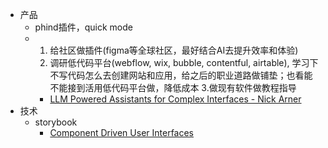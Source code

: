 - 产品
	- phind插件，quick mode
	- 1. 给社区做插件(figma等全球社区，最好结合AI去提升效率和体验)
	  2. 调研低代码平台(webflow, wix, bubble, contentful, airtable), 学习下不写代码怎么去创建网站和应用，给之后的职业道路做铺垫；也看能不能接到活用低代码平台做，降低成本
	  3.做现有软件做教程指导
		- [LLM Powered Assistants for Complex Interfaces - Nick Arner](https://nickarner.com/notes/llm-powered-assistants-for-complex-interfaces-february-26-2023/)
- 技术
	- storybook
		- [Component Driven User Interfaces](https://www.componentdriven.org/)